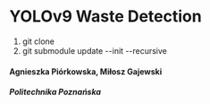 # YOLOv9 Waste Detection
1. git clone
2. git submodule update --init --recursive
#### Agnieszka Piórkowska, Miłosz Gajewski
##### Politechnika Poznańska